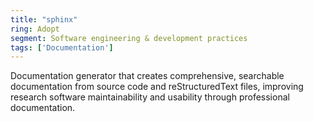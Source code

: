 ```yaml
---
title: "sphinx"
ring: Adopt
segment: Software engineering & development practices
tags: ['Documentation']
---
```

Documentation generator that creates comprehensive, searchable documentation from source code and reStructuredText files, improving research software maintainability and usability through professional documentation.
